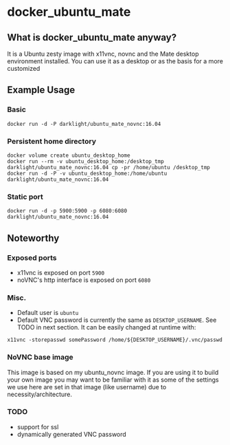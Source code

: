 # docker_ubuntu_mate

## What is docker_ubuntu_mate anyway?

It is a Ubuntu zesty  image with x11vnc, novnc and the Mate desktop environment installed. You can use it as a desktop or as the basis for a more customized

## Example Usage

### Basic

```
docker run -d -P darklight/ubuntu_mate_novnc:16.04
```

### Persistent home directory

```
docker volume create ubuntu_desktop_home
docker run --rm -v ubuntu_desktop_home:/desktop_tmp darklight/ubuntu_mate_novnc:16.04 cp -pr /home/ubuntu /desktop_tmp
docker run -d -P -v ubuntu_desktop_home:/home/ubuntu darklight/ubuntu_mate_novnc:16.04
```
### Static port

```
docker run -d -p 5900:5900 -p 6080:6080 darklight/ubuntu_mate_novnc:16.04
```

## Noteworthy

### Exposed ports

- x11vnc is exposed on port `5900`
- noVNC's http interface is exposed on port `6080`

### Misc.
- Default user is `ubuntu`
- Default VNC password is currently the same as `DESKTOP_USERNAME`. See TODO in next section. It can be easily changed at runtime with:

```
x11vnc -storepasswd somePassword /home/${DESKTOP_USERNAME}/.vnc/passwd
```

### NoVNC base image
This image is based on my ubuntu_novnc image. If you are using it to build your own image you may want to be familiar with it as some of the settings we use here are set in that image (like username) due to necessity/architecture.

### TODO

- support for ssl
- dynamically generated VNC password
